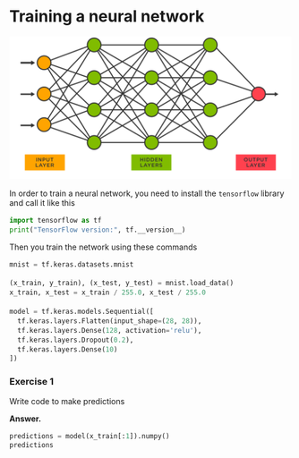 # Training a neural network

![Neural net](data/neutral-network-diagram.svg)

In order to train a neural network, you need to install the `tensorflow` library and call it like this

```python
import tensorflow as tf
print("TensorFlow version:", tf.__version__)
```

Then you train the network using these commands

```python
mnist = tf.keras.datasets.mnist

(x_train, y_train), (x_test, y_test) = mnist.load_data()
x_train, x_test = x_train / 255.0, x_test / 255.0

model = tf.keras.models.Sequential([
  tf.keras.layers.Flatten(input_shape=(28, 28)),
  tf.keras.layers.Dense(128, activation='relu'),
  tf.keras.layers.Dropout(0.2),
  tf.keras.layers.Dense(10)
])
```

### Exercise 1

Write code to make predictions

**Answer.**

```python
predictions = model(x_train[:1]).numpy()
predictions
```
